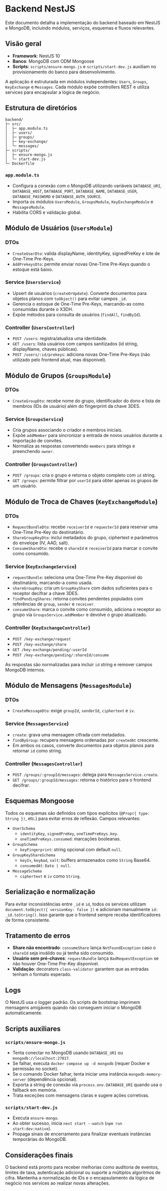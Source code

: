 # Backend NestJS

Este documento detalha a implementação do backend baseado em NestJS e MongoDB, incluindo módulos, serviços, esquemas e fluxos relevantes.

## Visão geral

- **Framework**: NestJS 10
- **Banco**: MongoDB com ODM Mongoose
- **Scripts**: `scripts/ensure-mongo.js` e `scripts/start-dev.js` auxiliam no provisionamento do banco para desenvolvimento.

A aplicação é estruturada em módulos independentes: `Users`, `Groups`, `KeyExchange` e `Messages`. Cada módulo expõe controllers REST e utiliza services para encapsular a lógica de negócio.

## Estrutura de diretórios

```
backend/
├─ src/
│  ├─ app.module.ts
│  ├─ users/
│  ├─ groups/
│  ├─ key-exchange/
│  └─ messages/
├─ scripts/
│  ├─ ensure-mongo.js
│  └─ start-dev.js
└─ Dockerfile
```

### `app.module.ts`

- Configura a conexão com o MongoDB utilizando variáveis `DATABASE_URI`, `DATABASE_HOST`, `DATABASE_PORT`, `DATABASE_NAME`, `DATABASE_USER`, `DATABASE_PASSWORD` e `DATABASE_AUTH_SOURCE`.
- Importa os módulos `UsersModule`, `GroupsModule`, `KeyExchangeModule` e `MessagesModule`.
- Habilita CORS e validação global.

## Módulo de Usuários (`UsersModule`)

### DTOs
- `CreateUserDto`: valida displayName, identityKey, signedPreKey e lote de One-Time Pre-Keys.
- `AddPrekeysDto`: permite enviar novas One-Time Pre-Keys quando o estoque está baixo.

### Service (`UsersService`)
- Upsert de usuários (`createOrUpdate`). Converte documentos para objetos planos com `toObject()` para evitar campos `_id`.
- Gerencia o estoque de One-Time Pre-Keys, marcando-as como consumidas durante o X3DH.
- Expõe métodos para consulta de usuários (`findAll`, `findById`).

### Controller (`UsersController`)
- `POST /users`: registra/atualiza uma identidade.
- `GET /users`: lista usuários com campos sanitizados (id string, displayName, chaves públicas).
- `POST /users/:id/prekeys`: adiciona novas One-Time Pre-Keys (não utilizado pelo frontend atual, mas disponível).

## Módulo de Grupos (`GroupsModule`)

### DTOs
- `CreateGroupDto`: recebe nome do grupo, identificador do dono e lista de membros (IDs de usuário) além do fingerprint da chave 3DES.

### Service (`GroupsService`)
- Cria grupos associando o criador e membros iniciais.
- Expõe `addMember` para sincronizar a entrada de novos usuários durante a importação de convites.
- Normaliza as respostas convertendo `members` para strings e preenchendo `owner`.

### Controller (`GroupsController`)
- `POST /groups`: cria o grupo e retorna o objeto completo com `id` string.
- `GET /groups`: permite filtrar por `userId` para obter apenas os grupos de um usuário.

## Módulo de Troca de Chaves (`KeyExchangeModule`)

### DTOs
- `RequestBundleDto`: recebe `receiverId` e `requesterId` para reservar uma One-Time Pre-Key do destinatário.
- `ShareGroupKeyDto`: inclui metadados do grupo, ciphertext e parâmetros do envelope (IV, AAD, salt).
- `ConsumeShareDto`: recebe o `shareId` e `receiverId` para marcar o convite como consumido.

### Service (`KeyExchangeService`)
- `requestBundle`: seleciona uma One-Time Pre-Key disponível do destinatário, marcando-a como usada.
- `shareGroupKey`: cria um `GroupKeyShare` com dados suficientes para o receptor decifrar a chave 3DES.
- `findPendingShares`: retorna convites pendentes populados com referências de `group`, `sender` e `receiver`.
- `consumeShare`: marca o convite como consumido, adiciona o receptor ao grupo via `GroupsService.addMember` e devolve o grupo atualizado.

### Controller (`KeyExchangeController`)
- `POST /key-exchange/request`
- `POST /key-exchange/share`
- `GET /key-exchange/pending/:userId`
- `POST /key-exchange/pending/:shareId/consume`

As respostas são normalizadas para incluir `id` string e remover campos MongoDB internos.

## Módulo de Mensagens (`MessagesModule`)

### DTOs
- `CreateMessageDto`: exige `groupId`, `senderId`, `ciphertext` e `iv`.

### Service (`MessagesService`)
- `create`: grava uma mensagem cifrada com metadados.
- `findByGroup`: recupera mensagens ordenadas por `createdAt` crescente.
- Em ambos os casos, converte documentos para objetos planos para retornar `id` como string.

### Controller (`MessagesController`)
- `POST /groups/:groupId/messages`: delega para `MessagesService.create`.
- `GET /groups/:groupId/messages`: retorna o histórico para o frontend decifrar.

## Esquemas Mongoose

Todos os esquemas são definidos com tipos explícitos (`@Prop({ type: String })`, etc.) para evitar erros de reflexão. Campos relevantes:

- `UserSchema`
  - `identityKey`, `signedPreKey`, `oneTimePreKeys.key`.
  - `oneTimePreKeys.consumed`: marcações booleanas.
- `GroupSchema`
  - `keyFingerprint`: string opcional com default `null`.
- `GroupKeyShareSchema`
  - `keyIv`, `keyAad`, `salt`: buffers armazenados como `String` Base64.
  - `consumedAt`: `Date | null`.
- `MessageSchema`
  - `ciphertext` e `iv` como `String`.

## Serialização e normalização

Para evitar inconsistências entre `_id` e `id`, todos os services utilizam `document.toObject({ versionKey: false })` e adicionam manualmente `id: _id.toString()`. Isso garante que o frontend sempre receba identificadores de forma consistente.

## Tratamento de erros

- **Share não encontrado**: `consumeShare` lança `NotFoundException` caso o `shareId` seja inválido ou já tenha sido consumido.
- **Usuário sem pré-chaves**: `requestBundle` lança `BadRequestException` se não houver One-Time Pre-Key disponível.
- **Validação**: decorators `class-validator` garantem que as entradas tenham o formato esperado.

## Logs

O NestJS usa o logger padrão. Os scripts de bootstrap imprimem mensagens amigáveis quando não conseguem iniciar o MongoDB automaticamente.

## Scripts auxiliares

### `scripts/ensure-mongo.js`

- Tenta conectar no MongoDB usando `DATABASE_URI` ou `mongodb://localhost:27017`.
- Se falhar, executa `docker compose up -d mongodb` (requer Docker e permissão no socket).
- Se o comando Docker falhar, tenta iniciar uma instância `mongodb-memory-server` (dependência opcional).
- Exporta a string de conexão via `process.env.DATABASE_URI` quando usa o fallback em memória.
- Trata exceções com mensagens claras e sugere ações corretivas.

### `scripts/start-dev.js`

- Executa `ensure-mongo`.
- Ao obter sucesso, inicia `nest start --watch` (`npm run start:dev:native`).
- Propaga sinais de encerramento para finalizar eventuais instâncias temporárias do MongoDB.

## Considerações finais

O backend está pronto para receber melhorias como auditoria de eventos, limites de taxa, autenticação adicional ou suporte a múltiplos algoritmos de cifra. Mantenha a normalização de IDs e o encapsulamento da lógica de negócio nos services ao realizar novas alterações.
